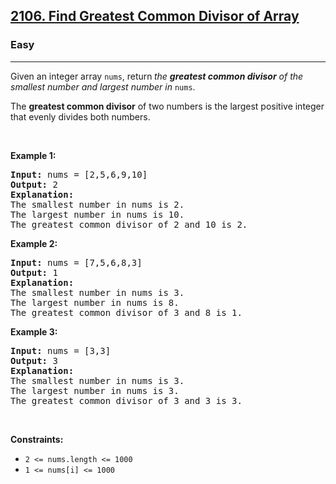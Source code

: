 <h2><a href="https://leetcode.com/problems/find-greatest-common-divisor-of-array/">2106. Find Greatest Common Divisor of Array</a></h2><h3>Easy</h3><hr><p>Given an integer array <code>nums</code>, return<strong> </strong><em>the <strong>greatest common divisor</strong> of the smallest number and largest number in </em><code>nums</code>.</p>

<p>The <strong>greatest common divisor</strong> of two numbers is the largest positive integer that evenly divides both numbers.</p>

<p>&nbsp;</p>
<p><strong class="example">Example 1:</strong></p>

<pre>
<strong>Input:</strong> nums = [2,5,6,9,10]
<strong>Output:</strong> 2
<strong>Explanation:</strong>
The smallest number in nums is 2.
The largest number in nums is 10.
The greatest common divisor of 2 and 10 is 2.
</pre>

<p><strong class="example">Example 2:</strong></p>

<pre>
<strong>Input:</strong> nums = [7,5,6,8,3]
<strong>Output:</strong> 1
<strong>Explanation:</strong>
The smallest number in nums is 3.
The largest number in nums is 8.
The greatest common divisor of 3 and 8 is 1.
</pre>

<p><strong class="example">Example 3:</strong></p>

<pre>
<strong>Input:</strong> nums = [3,3]
<strong>Output:</strong> 3
<strong>Explanation:</strong>
The smallest number in nums is 3.
The largest number in nums is 3.
The greatest common divisor of 3 and 3 is 3.
</pre>

<p>&nbsp;</p>
<p><strong>Constraints:</strong></p>

<ul>
	<li><code>2 &lt;= nums.length &lt;= 1000</code></li>
	<li><code>1 &lt;= nums[i] &lt;= 1000</code></li>
</ul>
